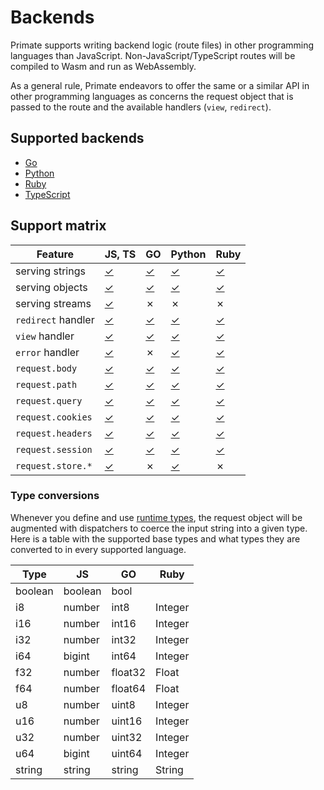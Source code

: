 # Backends

Primate supports writing backend logic (route files) in other programming
languages than JavaScript. Non-JavaScript/TypeScript routes will be compiled to
Wasm and run as WebAssembly.

As a general rule, Primate endeavors to offer the same or a similar API in
other programming languages as concerns the request object that is passed to 
the route and the available handlers (`view`, `redirect`).

## Supported backends

* [Go](/modules/go)
* [Python](/modules/python)
* [Ruby](/modules/ruby)
* [TypeScript](/modules/typescript)

## Support matrix

|Feature           |JS, TS  |GO      |Python  |Ruby    |
|------------------|--------|--------|--------|--------|
|serving strings   |[✓][stj]|[✓][stg]|[✓][stp]|[✓][str]|
|serving objects   |[✓][obj]|[✓][obg]|[✓][obp]|[✓][obr]|
|serving streams   |[✓][srj]|✗       |✗       |✗       |
|`redirect` handler|[✓][rhj]|[✓][rhg]|[✓][rhp]|[✓][rhr]|
|`view` handler    |[✓][vhj]|[✓][vhg]|[✓][vhp]|[✓][vhr]|
|`error` handler   |[✓][ehj]|✗       |[✓][ehp]|[✓][ehr]|
|`request.body`    |[✓][rbj]|[✓][rbg]|[✓][rbp]|[✓][rbr]|
|`request.path`    |[✓][rpj]|[✓][rpg]|[✓][rpp]|[✓][rpr]|
|`request.query`   |[✓][rqj]|[✓][rpg]|[✓][rpp]|[✓][rpr]|
|`request.cookies` |[✓][rcj]|[✓][rpg]|[✓][rpp]|[✓][rpr]|
|`request.headers` |[✓][rhj]|[✓][rpg]|[✓][rpp]|[✓][rpr]|
|`request.session` |[✓][rsj]|[✓][rsg]|[✓][rsp]|[✓][rsr]|
|`request.store.*` |[✓][rtj]|✗       |[✓][rtp]|✗       |

[stj]: /guide/responses#plain-text
[obj]: /guide/responses#json
[srj]: /guide/responses#stream
[rhj]: /guide/responses#redirect
[vhj]: /guide/responses#view
[ehj]: /guide/responses#error
[rbj]: /guide/routes#body
[rpj]: /guide/routes#path
[rqj]: /guide/routes#query
[rcj]: /guide/routes#cookies
[rhj]: /guide/routes#headers
[rsj]: /modules/session/use
[rtj]: /modules/store

[stg]: /modules/go#plain-text
[obg]: /modules/go#json
[rhg]: /modules/go#redirect
[vhg]: /modules/go#view
[rbg]: /modules/go#body
[rpg]: /modules/go#path-query-cookies-headers
[rsg]: /modules/go#session

[stp]: /modules/python#plain-text
[obp]: /modules/python#json
[rhp]: /modules/python#redirect
[ehp]: /modules/python#error
[vhp]: /modules/python#view
[rbp]: /modules/python#body
[rpp]: /modules/python#path-query-cookies-headers
[rsp]: /modules/python#session
[rtp]: /modules/python#store

[str]: /modules/ruby#plain-text
[obr]: /modules/ruby#json
[rhr]: /modules/ruby#redirect
[ehr]: /modules/ruby#error
[vhr]: /modules/ruby#view
[rbr]: /modules/ruby#body
[rpr]: /modules/ruby#path-query-cookies-headers
[rsr]: /modules/ruby#session

### Type conversions

Whenever you define and use [runtime types], the request object will be
augmented with dispatchers to coerce the input string into a given type. Here
is a table with the supported base types and what types they are converted to
in every supported language.

|Type   |JS     |GO     |Ruby   |
|-------|-------|-------|-------|
|boolean|boolean|bool   |       |
|i8     |number |int8   |Integer|
|i16    |number |int16  |Integer|
|i32    |number |int32  |Integer|
|i64    |bigint |int64  |Integer|
|f32    |number |float32|Float  |
|f64    |number |float64|Float  |
|u8     |number |uint8  |Integer|
|u16    |number |uint16 |Integer|
|u32    |number |uint32 |Integer|
|u64    |bigint |uint64 |Integer|
|string |string |string |String |

[runtime types]: /guide/types
